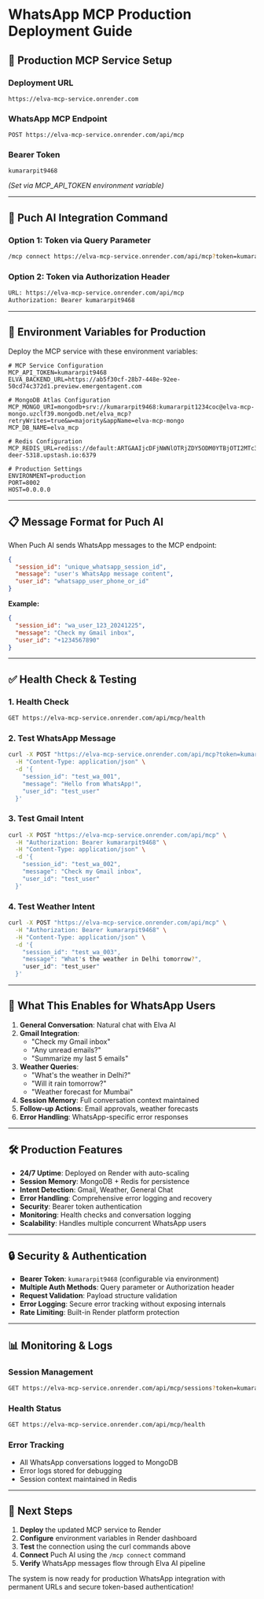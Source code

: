 # WhatsApp MCP Production Deployment Guide

## 🚀 Production MCP Service Setup

### **Deployment URL**
```
https://elva-mcp-service.onrender.com
```

### **WhatsApp MCP Endpoint**
```
POST https://elva-mcp-service.onrender.com/api/mcp
```

### **Bearer Token**
```
kumararpit9468
```
*(Set via MCP_API_TOKEN environment variable)*

---

## 📱 **Puch AI Integration Command**

### **Option 1: Token via Query Parameter**
```bash
/mcp connect https://elva-mcp-service.onrender.com/api/mcp?token=kumararpit9468
```

### **Option 2: Token via Authorization Header**
```bash
URL: https://elva-mcp-service.onrender.com/api/mcp
Authorization: Bearer kumararpit9468
```

---

## 🔧 **Environment Variables for Production**

Deploy the MCP service with these environment variables:

```env
# MCP Service Configuration
MCP_API_TOKEN=kumararpit9468
ELVA_BACKEND_URL=https://ab5f30cf-28b7-448e-92ee-50cd74c372d1.preview.emergentagent.com

# MongoDB Atlas Configuration
MCP_MONGO_URI=mongodb+srv://kumararpit9468:kumararpit1234coc@elva-mcp-mongo.uzclf39.mongodb.net/elva_mcp?retryWrites=true&w=majority&appName=elva-mcp-mongo
MCP_DB_NAME=elva_mcp

# Redis Configuration
MCP_REDIS_URL=rediss://default:ARTGAAIjcDFjNWNlOTRjZDY5ODM0YTBjOTI2MTc3NzhmNzg3YzBkNnAxMA@brave-deer-5318.upstash.io:6379

# Production Settings
ENVIRONMENT=production
PORT=8002
HOST=0.0.0.0
```

---

## 📋 **Message Format for Puch AI**

When Puch AI sends WhatsApp messages to the MCP endpoint:

```json
{
  "session_id": "unique_whatsapp_session_id",
  "message": "user's WhatsApp message content",
  "user_id": "whatsapp_user_phone_or_id"
}
```

**Example:**
```json
{
  "session_id": "wa_user_123_20241225",
  "message": "Check my Gmail inbox",
  "user_id": "+1234567890"
}
```

---

## ✅ **Health Check & Testing**

### **1. Health Check**
```bash
GET https://elva-mcp-service.onrender.com/api/mcp/health
```

### **2. Test WhatsApp Message**
```bash
curl -X POST "https://elva-mcp-service.onrender.com/api/mcp?token=kumararpit9468" \
  -H "Content-Type: application/json" \
  -d '{
    "session_id": "test_wa_001", 
    "message": "Hello from WhatsApp!",
    "user_id": "test_user"
  }'
```

### **3. Test Gmail Intent**
```bash
curl -X POST "https://elva-mcp-service.onrender.com/api/mcp" \
  -H "Authorization: Bearer kumararpit9468" \
  -H "Content-Type: application/json" \
  -d '{
    "session_id": "test_wa_002", 
    "message": "Check my Gmail inbox",
    "user_id": "test_user"
  }'
```

### **4. Test Weather Intent**
```bash
curl -X POST "https://elva-mcp-service.onrender.com/api/mcp" \
  -H "Authorization: Bearer kumararpit9468" \
  -H "Content-Type: application/json" \
  -d '{
    "session_id": "test_wa_003", 
    "message": "What's the weather in Delhi tomorrow?",
    "user_id": "test_user"
  }'
```

---

## 🎯 **What This Enables for WhatsApp Users**

1. **General Conversation**: Natural chat with Elva AI
2. **Gmail Integration**: 
   - "Check my Gmail inbox"
   - "Any unread emails?"
   - "Summarize my last 5 emails"
3. **Weather Queries**:
   - "What's the weather in Delhi?"
   - "Will it rain tomorrow?"
   - "Weather forecast for Mumbai"
4. **Session Memory**: Full conversation context maintained
5. **Follow-up Actions**: Email approvals, weather forecasts
6. **Error Handling**: WhatsApp-specific error responses

---

## 🛠 **Production Features**

- **24/7 Uptime**: Deployed on Render with auto-scaling
- **Session Memory**: MongoDB + Redis for persistence
- **Intent Detection**: Gmail, Weather, General Chat
- **Error Handling**: Comprehensive error logging and recovery
- **Security**: Bearer token authentication
- **Monitoring**: Health checks and conversation logging
- **Scalability**: Handles multiple concurrent WhatsApp users

---

## 🔒 **Security & Authentication**

- **Bearer Token**: `kumararpit9468` (configurable via environment)
- **Multiple Auth Methods**: Query parameter or Authorization header
- **Request Validation**: Payload structure validation
- **Error Logging**: Secure error tracking without exposing internals
- **Rate Limiting**: Built-in Render platform protection

---

## 📊 **Monitoring & Logs**

### **Session Management**
```bash
GET https://elva-mcp-service.onrender.com/api/mcp/sessions?token=kumararpit9468
```

### **Health Status**
```bash
GET https://elva-mcp-service.onrender.com/api/mcp/health
```

### **Error Tracking**
- All WhatsApp conversations logged to MongoDB
- Error logs stored for debugging
- Session context maintained in Redis

---

## 🚀 **Next Steps**

1. **Deploy** the updated MCP service to Render
2. **Configure** environment variables in Render dashboard
3. **Test** the connection using the curl commands above
4. **Connect** Puch AI using the `/mcp connect` command
5. **Verify** WhatsApp messages flow through Elva AI pipeline

The system is now ready for production WhatsApp integration with permanent URLs and secure token-based authentication!